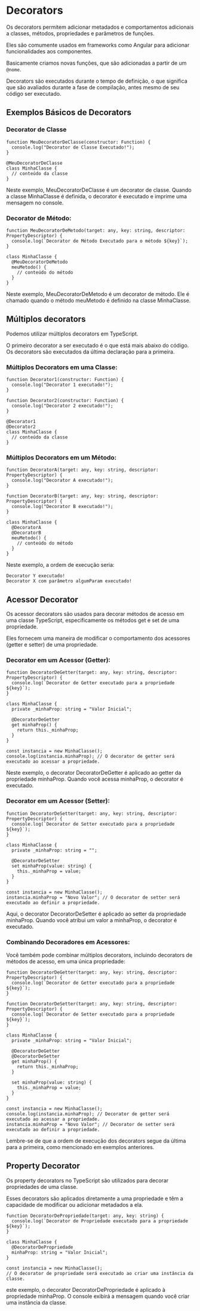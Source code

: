 # Decorators

Os decorators permitem adicionar metadados e comportamentos adicionais a classes, métodos, propriedades e parâmetros de funções. 

Eles são comumente usados em frameworks como Angular para adicionar funcionalidades aos componentes.

Basicamente criamos novas funções, que são adicionadas a partir de um ```@nome```.

Decorators são executados durante o tempo de definição, o que significa que são avaliados durante a fase de compilação, antes mesmo de seu código ser executado.

## Exemplos Básicos de Decorators
### Decorator de Classe
```
function MeuDecoratorDeClasse(constructor: Function) {
  console.log("Decorator de Classe Executado!");
}

@MeuDecoratorDeClasse
class MinhaClasse {
  // conteúdo da classe
}
```

Neste exemplo, MeuDecoratorDeClasse é um decorator de classe. Quando a classe MinhaClasse é definida, o decorator é executado e imprime uma mensagem no console.

### Decorator de Método:
```
function MeuDecoratorDeMetodo(target: any, key: string, descriptor: PropertyDescriptor) {
  console.log(`Decorator de Método Executado para o método ${key}`);
}

class MinhaClasse {
  @MeuDecoratorDeMetodo
  meuMetodo() {
    // conteúdo do método
  }
}
```
Neste exemplo, MeuDecoratorDeMetodo é um decorator de método. Ele é chamado quando o método meuMetodo é definido na classe MinhaClasse.


## Múltiplos decorators

Podemos utilizar múltiplos decorators em TypeScript.

O primeiro decorator a ser executado é o que está mais abaixo do código. Os decorators são executados da última declaração para a primeira.


### Múltiplos Decorators em uma Classe:
```
function Decorator1(constructor: Function) {
  console.log("Decorator 1 executado!");
}

function Decorator2(constructor: Function) {
  console.log("Decorator 2 executado!");
}

@Decorator1
@Decorator2
class MinhaClasse {
  // conteúdo da classe
}
```

### Múltiplos Decorators em um Método:

```
function DecoratorA(target: any, key: string, descriptor: PropertyDescriptor) {
  console.log("Decorator A executado!");
}

function DecoratorB(target: any, key: string, descriptor: PropertyDescriptor) {
  console.log("Decorator B executado!");
}

class MinhaClasse {
  @DecoratorA
  @DecoratorB
  meuMetodo() {
    // conteúdo do método
  }
}

```

Neste exemplo, a ordem de execução seria:

```
Decorator Y executado!
Decorator X com parâmetro algumParam executado!
```

## Acessor Decorator

Os acessor decorators são usados para decorar métodos de acesso em uma classe TypeScript, especificamente os métodos get e set de uma propriedade. 

Eles fornecem uma maneira de modificar o comportamento dos acessores (getter e setter) de uma propriedade. 

### Decorator em um Acessor (Getter):

```
function DecoratorDeGetter(target: any, key: string, descriptor: PropertyDescriptor) {
  console.log(`Decorator de Getter executado para a propriedade ${key}`);
}

class MinhaClasse {
  private _minhaProp: string = "Valor Inicial";

  @DecoratorDeGetter
  get minhaProp() {
    return this._minhaProp;
  }
}

const instancia = new MinhaClasse();
console.log(instancia.minhaProp); // O decorator de getter será executado ao acessar a propriedade.
```

Neste exemplo, o decorator DecoratorDeGetter é aplicado ao getter da propriedade minhaProp. Quando você acessa minhaProp, o decorator é executado.

### Decorator em um Acessor (Setter):

```
function DecoratorDeSetter(target: any, key: string, descriptor: PropertyDescriptor) {
  console.log(`Decorator de Setter executado para a propriedade ${key}`);
}

class MinhaClasse {
  private _minhaProp: string = "";

  @DecoratorDeSetter
  set minhaProp(value: string) {
    this._minhaProp = value;
  }
}

const instancia = new MinhaClasse();
instancia.minhaProp = "Novo Valor"; // O decorator de setter será executado ao definir a propriedade.
```

Aqui, o decorator DecoratorDeSetter é aplicado ao setter da propriedade minhaProp. Quando você atribui um valor a minhaProp, o decorator é executado.

### Combinando Decoradores em Acessores:

Você também pode combinar múltiplos decorators, incluindo decorators de métodos de acesso, em uma única propriedade:

```
function DecoratorDeGetter(target: any, key: string, descriptor: PropertyDescriptor) {
  console.log(`Decorator de Getter executado para a propriedade ${key}`);
}

function DecoratorDeSetter(target: any, key: string, descriptor: PropertyDescriptor) {
  console.log(`Decorator de Setter executado para a propriedade ${key}`);
}

class MinhaClasse {
  private _minhaProp: string = "Valor Inicial";

  @DecoratorDeGetter
  @DecoratorDeSetter
  get minhaProp() {
    return this._minhaProp;
  }

  set minhaProp(value: string) {
    this._minhaProp = value;
  }
}

const instancia = new MinhaClasse();
console.log(instancia.minhaProp); // Decorator de getter será executado ao acessar a propriedade.
instancia.minhaProp = "Novo Valor"; // Decorator de setter será executado ao definir a propriedade.
```

Lembre-se de que a ordem de execução dos decorators segue da última para a primeira, como mencionado em exemplos anteriores.

## Property Decorator

Os property decorators no TypeScript são utilizados para decorar propriedades de uma classe. 

Esses decorators são aplicados diretamente a uma propriedade e têm a capacidade de modificar ou adicionar metadados a ela. 

```
function DecoratorDePropriedade(target: any, key: string) {
  console.log(`Decorator de Propriedade executado para a propriedade ${key}`);
}

class MinhaClasse {
  @DecoratorDePropriedade
  minhaProp: string = "Valor Inicial";
}

const instancia = new MinhaClasse();
// O decorator de propriedade será executado ao criar uma instância da classe.
```

este exemplo, o decorator DecoratorDePropriedade é aplicado à propriedade minhaProp. O console exibirá a mensagem quando você criar uma instância da classe.

